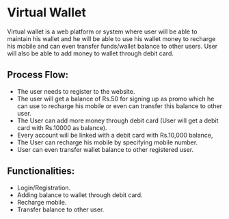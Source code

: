 
# Virtual Wallet #
Virtual wallet is a web platform or system where user will be able to maintain his wallet and he will be able to use his wallet money to recharge his mobile and can even transfer funds/wallet balance to other users. User will also be able to add money to wallet through debit card.


## Process Flow: ##
* The user needs to register to the website.
* The user will get a balance of Rs.50 for signing up as promo which he can use to recharge his mobile or even can transfer this balance to other user.
* The User can add more money through debit card (User will get a debit card with Rs.10000 as balance).
* Every account will be linked with a debit card with Rs.10,000 balance,
* The User can recharge his mobile by specifying mobile number.
* User can even transfer wallet balance to other registered user.

## Functionalities: ##
* Login/Registration.
* Adding balance to wallet through debit card.
* Recharge mobile.
* Transfer balance to other user.
